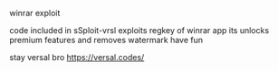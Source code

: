 winrar exploit

code included in sSploit-vrsl exploits regkey of winrar app 
its unlocks premium features and removes watermark
have fun

stay versal bro
https://versal.codes/
